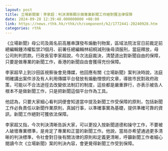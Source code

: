 ```yaml
---
layout: post
title: 立場新聞案｜李家超：判決清晰顯示做專業新聞工作絕對獲法律保障
date: 2024-09-28 12:39:48.000000000 +08:00
link: https://news.rthk.hk/rthk/ch/component/k2/1772441-20240928.htm
categories: rthk
---
```


《立場新聞》母公司及兩名前高層串謀發布煽動刊物案，區域法院法官日前裁定前總編輯鍾沛權監禁21個月、前署任總編輯林紹桐減刑後毋須服刑，當庭釋放，母公司則判罰款。行政長官李家超說，今次法庭裁決，清楚道出對新聞自由的保障，只要是做專業的新聞工作，香港的新聞自由會獲得充份保障。

李家超早上到沙田區視察後會見傳媒，他回應有關《立場新聞》案判決時說，法庭明確講出案件涉及有人利用傳媒平台發放有煽動憎恨的文章，導致市民對政府政策，可能以不合法途徑去改變依法制訂的制度，這些都是嚴重罪行，亦表示被告人根本不是做新聞工作，只是把新聞這個平台作為工具。

他認為，只要大家細心看判詞便會知道當中提及新聞工作受保障的原則，包括新聞工作必負責任以新聞作業原則，真誠行事，以準確事實為基礎，提供準確可靠的資訊，新聞工作絕對可獲依法保障。

李家超又指，今次判決清晰告訴大家，可以更投入按新聞道德和操守工作，不要被人破壞專業標準，是肯定了專業和正當的新聞工作。他說，當局亦希望通過更多清晰的判決標準，令社會對日後有關法律的原則和定義更清晰，呼籲新聞工作者細心閱讀今次《立場新聞》案的判決內容，會更覺得新聞工作受到保障。
